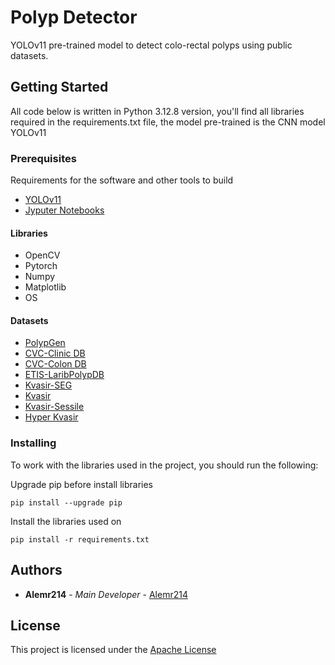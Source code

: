 # Polyp Detector

YOLOv11 pre-trained model to detect colo-rectal polyps using public datasets.

## Getting Started

All code below is written in Python 3.12.8 version, you'll find all libraries required in the requirements.txt file, the model pre-trained is the CNN model YOLOv11

### Prerequisites

Requirements for the software and other tools to build

- [YOLOv11](https://docs.ultralytics.com/models/yolo11/)
- [Jyputer Notebooks](https://jupyter.org)

#### Libraries

- OpenCV
- Pytorch
- Numpy
- Matplotlib
- OS

#### Datasets

- [PolypGen](https://www.synapse.org/#!Synapse:syn45200214)
- [CVC-Clinic DB](https://www.kaggle.com/datasets/balraj98/cvcclinicdb/data)
- [CVC-Colon DB](https://www.kaggle.com/datasets/longvil/cvc-colondb)
- [ETIS-LaribPolypDB](https://www.kaggle.com/datasets/nguyenvoquocduong/etis-laribpolypdb)
- [Kvasir-SEG](https://www.kaggle.com/datasets/debeshjha1/kvasirseg)
- [Kvasir](https://www.kaggle.com/datasets/meetnagadia/kvasir-dataset)
- [Kvasir-Sessile](https://www.kaggle.com/datasets/debeshjha1/kvasirsessile)
- [Hyper Kvasir](https://www.kaggle.com/datasets/kelkalot/the-hyper-kvasir-dataset/data)

### Installing

To work with the libraries used in the project, you should run the following:

Upgrade pip before install libraries

    pip install --upgrade pip

Install the libraries used on

    pip install -r requirements.txt

## Authors

- **Alemr214** - *Main Developer* -
    [Alemr214](https://github.com/alemr214)

## License

This project is licensed under the [Apache License](LICENSE)
